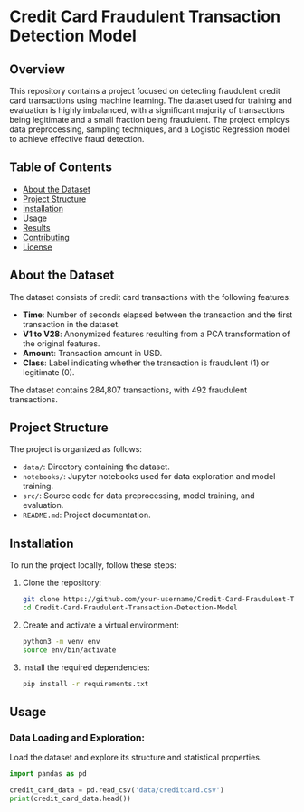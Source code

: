 # Credit Card Fraudulent Transaction Detection Model

## Overview
This repository contains a project focused on detecting fraudulent credit card transactions using machine learning. The dataset used for training and evaluation is highly imbalanced, with a significant majority of transactions being legitimate and a small fraction being fraudulent. The project employs data preprocessing, sampling techniques, and a Logistic Regression model to achieve effective fraud detection.

## Table of Contents
- [About the Dataset](#about-the-dataset)
- [Project Structure](#project-structure)
- [Installation](#installation)
- [Usage](#usage)
- [Results](#results)
- [Contributing](#contributing)
- [License](#license)

## About the Dataset
The dataset consists of credit card transactions with the following features:
- **Time**: Number of seconds elapsed between the transaction and the first transaction in the dataset.
- **V1 to V28**: Anonymized features resulting from a PCA transformation of the original features.
- **Amount**: Transaction amount in USD.
- **Class**: Label indicating whether the transaction is fraudulent (1) or legitimate (0).

The dataset contains 284,807 transactions, with 492 fraudulent transactions.

## Project Structure
The project is organized as follows:
- `data/`: Directory containing the dataset.
- `notebooks/`: Jupyter notebooks used for data exploration and model training.
- `src/`: Source code for data preprocessing, model training, and evaluation.
- `README.md`: Project documentation.

## Installation
To run the project locally, follow these steps:

1. Clone the repository:
    ```sh
    git clone https://github.com/your-username/Credit-Card-Fraudulent-Transaction-Detection-Model.git
    cd Credit-Card-Fraudulent-Transaction-Detection-Model
    ```

2. Create and activate a virtual environment:
    ```sh
    python3 -m venv env
    source env/bin/activate
    ```

3. Install the required dependencies:
    ```sh
    pip install -r requirements.txt
    ```

## Usage
### Data Loading and Exploration:
Load the dataset and explore its structure and statistical properties.
```python
import pandas as pd

credit_card_data = pd.read_csv('data/creditcard.csv')
print(credit_card_data.head())
